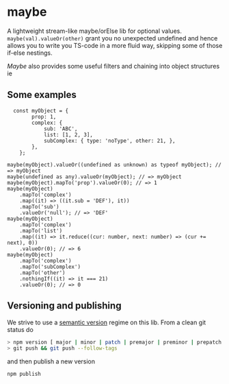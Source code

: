 # maybe

A lightweight stream-like maybe/orElse lib for optional values. `maybe(val).valueOr(other)` grant you no unexpected undefined and hence allows you to write you TS-code in a more fluid way, skipping some of those if-else nestings.

_Maybe_ also provides some useful filters and chaining into object structures ie

## Some examples

```TS
  const myObject = {
        prop: 1,
        complex: {
            sub: 'ABC',
            list: [1, 2, 3],
            subComplex: { type: 'noType', other: 21, },
        },
    };

maybe(myObject).valueOr((undefined as unknown) as typeof myObject); // => myObject
maybe(undefined as any).valueOr(myObject); // => myObject
maybe(myObject).mapTo('prop').valueOr(0); // => 1
maybe(myObject)
    .mapTo('complex')
    .map((it) => ((it.sub = 'DEF'), it))
    .mapTo('sub')
    .valueOr('null'); // => 'DEF'
maybe(myObject)
    .mapTo('complex')
    .mapTo('list')
    .map((it) => it.reduce((cur: number, next: number) => (cur += next), 0))
    .valueOr(0); // => 6
maybe(myObject)
    .mapTo('complex')
    .mapTo('subComplex')
    .mapTo('other')
    .nothingIf((it) => it === 21)
    .valueOr(0); // => 0

```

## Versioning and publishing

We strive to use a [semantic version](https://semver.org/) regime on this lib. From a clean git status do

```bash
> npm version [ major | minor | patch | premajor | preminor | prepatch | prerelease ]
> git push && git push --follow-tags
```

and then publish a new version

```bash
npm publish
```
